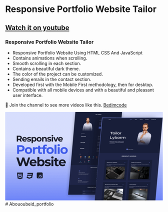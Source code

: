 # Responsive Portfolio Website Tailor
## [Watch it on youtube](https://youtu.be/sF0vW0GgL3U)
### Responsive Portfolio Website Tailor

- Responsive Portfolio Website Using HTML CSS And JavaScript
- Contains animations when scrolling.
- Smooth scrolling in each section.
- Contains a beautiful dark theme.
- The color of the project can be customized.
- Sending emails in the contact section.
- Developed first with the Mobile First methodology, then for desktop.
- Compatible with all mobile devices and with a beautiful and pleasant user interface.

💙 Join the channel to see more videos like this. [Bedimcode](https://www.youtube.com/@Bedimcode)

![preview img](/preview.png)
#   A b o u o u b e i d _ p o r t f o l i o 
 
 
